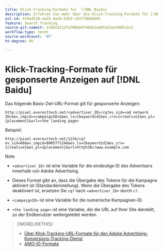 ```yaml
---
title: Klick-Tracking-Formate für  [!DNL Baidu]
description: Erfahren Sie mehr über die Klick-Tracking-Formate für [!DNL Baidu] Konten.
exl-id: 4f4ed518-aa25-4a29-b263-c01f78b69b92
feature: Search Tracking
source-git-commit: e16bc62127a708de8f4deb1eddfa53a14405cbc2
workflow-type: tm+mt
source-wordcount: '97'
ht-degree: 0%

---
```


# Klick-Tracking-Formate für gesponserte Anzeigen auf [!DNL Baidu]

Das folgende Basis-Ziel-URL-Format gilt für gesponserte Anzeigen:

`http://pixel.everesttech.net/<advertiser_ID>/cq?ev_sid=<ad network ID>&ev_cmpid=<campaignID>&&ev_lx={keywordid}&ev_crx={creative}&ev_pl={placement}&url=<the landing page>`

Beispiel:

`http://pixel.everesttech.net/1234/cq?ev_sid=88&ev_cmpid=800577124&&ev_lx={keywordid}&ev_crx={creative}&ev_pl={placement}&url=http%3A//www.example.com`

>[!NOTE]
>
>* `<advertiser_ID>` ist eine Variable für die eindeutige ID des Advertisers innerhalb von Adobe Advertising.
>
>* Dieses Format gibt an, dass die Übergabe des Tokens für die Kampagne aktiviert ist (Standardeinstellung). Wenn die Übergabe des Tokens deaktiviert ist, ersetzen Sie `cq?` nach `<advertiser_ID>` durch `c?`.
>
>* `<campaignID>` ist eine Variable für die numerische Kampagnen-ID.
>
>* `<the landing page>` ist eine Variable, die die URL auf Ihrer Site darstellt, zu der Endbenutzer weitergeleitet werden.

>[!MORELIKETHIS]
>
>* [Über Klick-Tracking-URL-Formate für den Adobe Advertising-Konversions-Tracking-Dienst](formats-click-tracking-about.md)
>* [AMO-ID-Formate](/help/integrations/analytics/ids.md#amo-id-formats)
